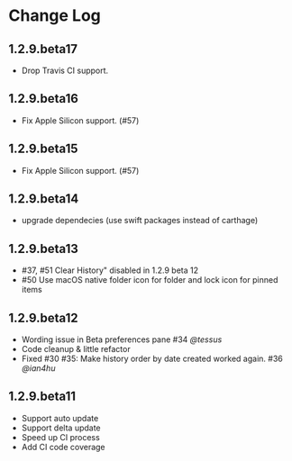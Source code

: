 # Change Log

## 1.2.9.beta17
- Drop Travis CI support.

## 1.2.9.beta16
- Fix Apple Silicon support. (#57)

## 1.2.9.beta15
- Fix Apple Silicon support. (#57)

## 1.2.9.beta14
- upgrade dependecies (use swift packages instead of carthage)

## 1.2.9.beta13
- #37, #51 Clear History" disabled in 1.2.9 beta 12
- #50 Use macOS native folder icon for folder and lock icon for pinned items

## 1.2.9.beta12
- Wording issue in Beta preferences pane #34 *@tessus*
- Code cleanup & little refactor
- Fixed #30 #35: Make history order by date created worked again. #36 *@ian4hu*

## 1.2.9.beta11
- Support auto update
- Support delta update
- Speed up CI process
- Add CI code coverage
